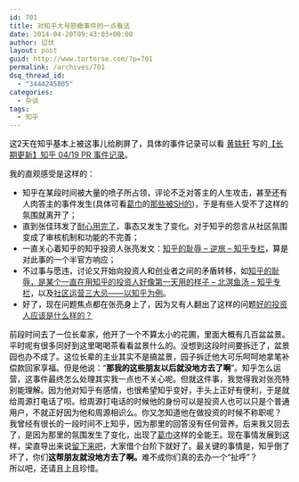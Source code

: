 ```yaml
---
id: 701
title: 对知乎大号怒撤事件的一点看法
date: 2014-04-20T09:43:03+00:00
author: 愆伏
layout: post
guid: http://www.tortorse.com/?p=701
permalink: /archives/701
dsq_thread_id:
  - "3444245805"
categories:
  - 杂谈
tags:
  - 知乎
---
```

<div>
  <div style="color: #000000;">
    这2天在知乎基本上被这事儿给刷屏了，具体的事件记录可以看 <a href="http://www.zhihu.com/people/huang-yi-xuan">黄轶轩</a> 写的<a href="http://zhuanlan.zhihu.com/bigertech/19731502">【长期更新】知乎 04/19 PR 事件记录</a>。
  </div>
  
  <p>
    <!--more-->
  </p>
  
  <div style="color: #000000;">
    我的直观感受是这样的：
  </div>
  
  <ul style="color: #000000;">
    <li>
      知乎在某段时间被大量的喷子所占领，评论不乏对答主的人生攻击，甚至还有人肉答主的事件发生(具体可看<a href="http://www.zhihu.com/people/calliope">葛巾</a>的<a href="http://zhuanlan.zhihu.com/queen/19731701">那些被SH的</a>)，于是有些人受不了这样的氛围就离开了；
    </li>
    <li>
      直到张佳玮发了<a href="http://zhuanlan.zhihu.com/zhangjiawei/19731240">耐心用完了</a>，事态又发生了变化。对于知乎的怨言从社区氛围变成了审核机制和功能的不完善；
    </li>
    <li>
      一直关心着知乎的知乎投资人张亮发文：<a href="http://zhuanlan.zhihu.com/imike/19731341">知乎的耻辱 &#8211; 逆旅 &#8211; 知乎专栏</a>，算是对此事的一个半官方响应；
    </li>
    <li>
      不过事与愿违，讨论又开始向投资人和创业者之间的矛盾转移，如<a href="http://zhuanlan.zhihu.com/beiming/19731433">知乎的耻辱，是某个一直在用知乎的投资人好像第一天用的样子 &#8211; 北溟鱼汤 &#8211; 知乎专栏</a>，以及<a href="http://zhuanlan.zhihu.com/zhuangbiaowei/19731846">社区运营三大忌——以知乎为例</a>。
    </li>
    <li>
      好了，现在问题焦点都在张亮身上了，因为又有人翻出了这样的问题<a href="http://www.zhihu.com/question/19553572">好的投资人应该是什么样的？</a>
    </li>
  </ul>
  
  <div style="color: #000000;">
    前段时间去了一位长辈家，他开了一个不算太小的花圃，里面大概有几百盆盆景。平时呢有很多同好到这里喝喝茶看看盆景什么的。没想到这段时间要拆迁了，盆景园也办不成了。这位长辈的主业其实不是搞盆景，园子拆迁他大可乐呵呵地拿笔补偿款回家享福。但是他说：“<strong>那我的这些朋友以后就没地方去了啊</strong>”。知乎怎么运营，这事件最终怎么处理其实我一点也不关心呢。但就这件事，我觉得我对张亮特别能理解。因为他对知乎有感情，也很希望知乎变好，手头上正好有便利，于是就给周源打电话了呗。给周源打电话的时候他的身份可以是投资人也可以只是个普通用户，不就正好因为他和周源相识么。你又怎知道他在做投资的时候不称职呢？
  </div>
  
  <div style="color: #000000;">
    我曾经有很长的一段时间不上知乎，因为那里的回答没有任何营养。后来我又回去了，是因为那里的氛围发生了变化，出现了<a href="http://www.zhihu.com/people/calliope">葛巾</a>这样的全能王。现在事情发展到这样，梁直导出来说<a href="http://zhuanlan.zhihu.com/lianghuan/19732129">留下来吧</a>，大家借个台阶下就好了。最关键的事情是，知乎倒了坏了，你们<b>这帮朋友就没地方去了啊。</b>难不成你们真的去办一个“扯呼”？
  </div>
  
  <div style="color: #000000;">
  </div>
  
  <div style="color: #000000;">
    所以吧，还请且上且珍惜。
  </div>
</div>